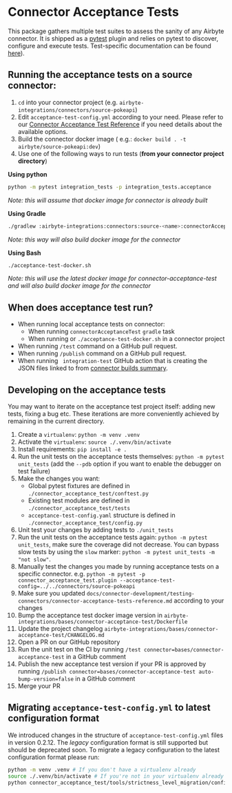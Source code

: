 # Connector Acceptance Tests
This package gathers multiple test suites to assess the sanity of any Airbyte connector. 
It is shipped as a [pytest](https://docs.pytest.org/en/7.1.x/) plugin and relies on pytest to discover, configure and execute tests.
Test-specific documentation can be found [here](https://docs.airbyte.com/connector-development/testing-connectors/connector-acceptance-tests-reference/)).

## Running the acceptance tests on a source connector:
1. `cd` into your connector project (e.g. `airbyte-integrations/connectors/source-pokeapi`) 
2. Edit `acceptance-test-config.yml` according to your need. Please refer to our [Connector Acceptance Test Reference](https://docs.airbyte.com/connector-development/testing-connectors/connector-acceptance-tests-reference/) if you need details about the available options.
3. Build the connector docker image ( e.g.: `docker build . -t airbyte/source-pokeapi:dev`)
4. Use one of the following ways to run tests (**from your connector project directory**)

**Using python**
```bash
python -m pytest integration_tests -p integration_tests.acceptance
```
_Note: this will assume that docker image for connector is already built_

**Using Gradle**
```bash
./gradlew :airbyte-integrations:connectors:source-<name>:connectorAcceptanceTest
```
_Note: this way will also build docker image for the connector_

**Using Bash**
```bash
./acceptance-test-docker.sh
```
_Note: this will use the latest docker image for connector-acceptance-test and will also build docker image for the connector_

## When does acceptance test run?
* When running local acceptance tests on connector:
  * When running `connectorAcceptanceTest` `gradle` task
  * When running or `./acceptance-test-docker.sh` in a connector project
* When running `/test` command on a GitHub pull request.
* When running `/publish` command on a GitHub pull request.
* When running ` integration-test` GitHub action that is creating the JSON files linked to from [connector builds summary](https://github.com/airbytehq/airbyte/blob/master/airbyte-integrations/builds.md).

## Developing on the acceptance tests
You may want to iterate on the acceptance test project itself: adding new tests, fixing a bug etc.
These iterations are more conveniently achieved by remaining in the current directory.

1. Create a `virtualenv`: `python -m venv .venv`
2. Activate the `virtualenv`: `source ./.venv/bin/activate`
3. Install requirements: `pip install -e .`
4. Run the unit tests on the acceptance tests themselves: `python -m pytest unit_tests` (add the `--pdb` option if you want to enable the debugger on test failure)
5. Make the changes you want:
    * Global pytest fixtures are defined in `./connector_acceptance_test/conftest.py`
    * Existing test modules are defined in `./connector_acceptance_test/tests`
    * `acceptance-test-config.yaml` structure is defined in `./connector_acceptance_test/config.py`
6. Unit test your changes by adding tests to `./unit_tests`
7. Run the unit tests on the acceptance tests again: `python -m pytest unit_tests`, make sure the coverage did not decrease. You can bypass slow tests by using the `slow` marker: `python -m pytest unit_tests -m "not slow"`.
8. Manually test the changes you made by running acceptance tests on a specific connector. e.g. `python -m pytest -p connector_acceptance_test.plugin --acceptance-test-config=../../connectors/source-pokeapi`
9. Make sure you updated `docs/connector-development/testing-connectors/connector-acceptance-tests-reference.md` according to your changes
10. Bump the acceptance test docker image version in `airbyte-integrations/bases/connector-acceptance-test/Dockerfile`
11. Update the project changelog `airbyte-integrations/bases/connector-acceptance-test/CHANGELOG.md`
12. Open a PR on our GitHub repository
13. Run the unit test on the CI by running `/test connector=bases/connector-acceptance-test` in a GitHub comment
14. Publish the new acceptance test version if your PR is approved by running `/publish connector=bases/connector-acceptance-test auto-bump-version=false` in a GitHub comment
15. Merge your PR

## Migrating `acceptance-test-config.yml` to latest configuration format
We introduced changes in the structure of `acceptance-test-config.yml` files in version 0.2.12.
The *legacy* configuration format is still supported but should be deprecated soon.
To migrate a legacy configuration to the latest configuration format please run:

```bash
python -m venv .venv # If you don't have a virtualenv already
source ./.venv/bin/activate # If you're not in your virtualenv already
python connector_acceptance_test/tools/strictness_level_migration/config_migration.py ../../connectors/source-to-migrate/acceptance-test-config.yml
```